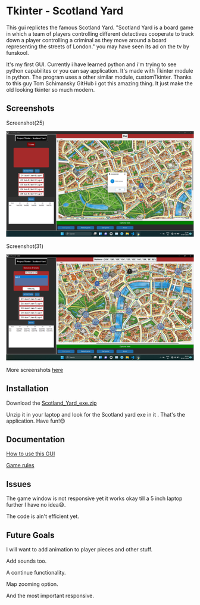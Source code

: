 
# Tkinter - Scotland Yard

This gui replictes the famous Scotland Yard.
"Scotland Yard is a board game in which a team of players controlling different detectives cooperate to track down a player controlling a criminal as they move around a board representing the streets of London." you may have seen its ad on the tv by funskool.

It's my first GUI. Currently i have learned python and i'm trying to see python capabilites or you can say application.
It's made with Tkinter module in python. The program uses a other similar module, customTkinter. Thanks to this guy Tom Schimansky GitHub i got this amazing thing. It just make the old looking tkinter so much modern.


## Screenshots

Screenshot(25)

![App Screenshot](https://github.com/TanCannon/Tkinter-Scotland_yard/blob/main/Screenshots/Screenshot%20(25).png)

Screenshot(31)

![App Screenshot](https://github.com/TanCannon/Tkinter-Scotland_yard/blob/main/Screenshots/Screenshot%20(31).png)

More screenshots [here](https://github.com/TanCannon/Tkinter-Scotland_yard/tree/main/Screenshots)

## Installation

Download the [Scotland_Yard_exe.zip](https://github.com/TanCannon/Tkinter-Scotland_yard/releases)

Unzip it in your laptop and look for the Scotland yard exe in it . That's the application.
Have fun!😊
    
## Documentation

[How to use this GUI](https://github.com/TanCannon/Tkinter-Scotland_yard/blob/main/How_to_use.txt)

[Game rules](https://github.com/TanCannon/Tkinter-Scotland_yard/blob/main/Rules.pdf)




## Issues

The game window is not responsive yet it works okay till a 5 inch laptop further I have no idea😅.

The code is ain't efficient yet.

## Future Goals

I will want to add animation to player pieces and other stuff.

Add sounds too.

A continue functionality.

Map zooming option.

And the most important responsive.

